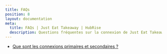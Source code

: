 ```yaml
---
title: FAQs
position: 8
layout: documentation
meta:
  title: FAQs | Just Eat Takeaway | HubRise
  description: Questions fréquentes sur la connexion de Just Eat Takeaway à HubRise afin que votre logiciel de caisse fonctionne avec d'autres applications comme un tout cohérent.
---
```


- [Que sont les connexions primaires et secondaires&nbsp;?](/apps/just-eat-takeaway/faqs/connexion-primaire-secondaire/)

